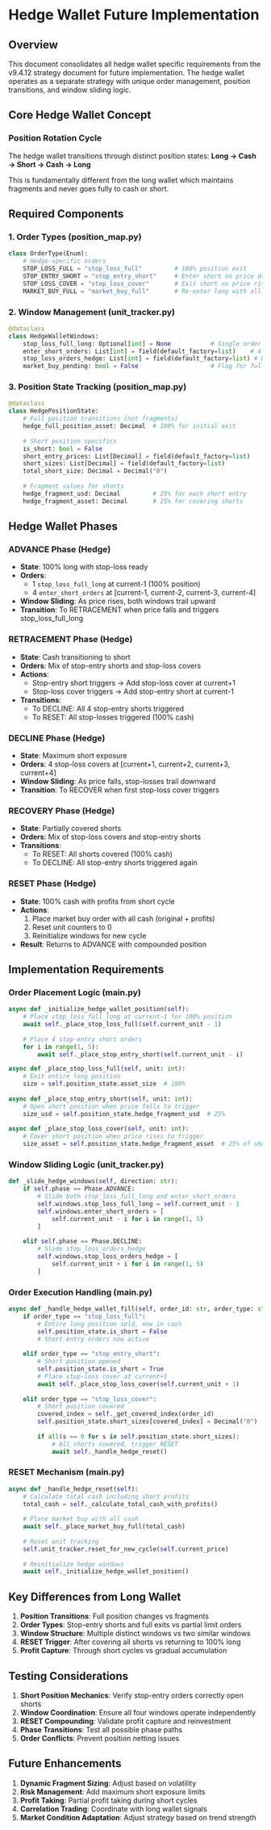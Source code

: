 # Hedge Wallet Future Implementation

## Overview
This document consolidates all hedge wallet specific requirements from the v9.4.12 strategy document for future implementation. The hedge wallet operates as a separate strategy with unique order management, position transitions, and window sliding logic.

## Core Hedge Wallet Concept

### Position Rotation Cycle
The hedge wallet transitions through distinct position states:
**Long → Cash → Short → Cash → Long**

This is fundamentally different from the long wallet which maintains fragments and never goes fully to cash or short.

## Required Components

### 1. Order Types (position_map.py)
```python
class OrderType(Enum):
    # Hedge-specific orders
    STOP_LOSS_FULL = "stop_loss_full"         # 100% position exit
    STOP_ENTRY_SHORT = "stop_entry_short"     # Enter short on price drop
    STOP_LOSS_COVER = "stop_loss_cover"       # Exit short on price rise
    MARKET_BUY_FULL = "market_buy_full"       # Re-enter long with all cash
```

### 2. Window Management (unit_tracker.py)
```python
@dataclass
class HedgeWalletWindows:
    stop_loss_full_long: Optional[int] = None           # Single order at current-1
    enter_short_orders: List[int] = field(default_factory=list)    # 4 stop-entry shorts
    stop_loss_orders_hedge: List[int] = field(default_factory=list) # Dynamic stops for shorts
    market_buy_pending: bool = False                    # Flag for full long re-entry
```

### 3. Position State Tracking (position_map.py)
```python
@dataclass
class HedgePositionState:
    # Full position transitions (not fragments)
    hedge_full_position_asset: Decimal  # 100% for initial exit
    
    # Short position specifics
    is_short: bool = False
    short_entry_prices: List[Decimal] = field(default_factory=list)
    short_sizes: List[Decimal] = field(default_factory=list)
    total_short_size: Decimal = Decimal("0")
    
    # Fragment values for shorts
    hedge_fragment_usd: Decimal         # 25% for each short entry
    hedge_fragment_asset: Decimal       # 25% for covering shorts
```

## Hedge Wallet Phases

### ADVANCE Phase (Hedge)
- **State**: 100% long with stop-loss ready
- **Orders**: 
  - 1 `stop_loss_full_long` at current-1 (100% position)
  - 4 `enter_short_orders` at [current-1, current-2, current-3, current-4]
- **Window Sliding**: As price rises, both windows trail upward
- **Transition**: To RETRACEMENT when price falls and triggers stop_loss_full_long

### RETRACEMENT Phase (Hedge)
- **State**: Cash transitioning to short
- **Orders**: Mix of stop-entry shorts and stop-loss covers
- **Actions**:
  - Stop-entry short triggers → Add stop-loss cover at current+1
  - Stop-loss cover triggers → Add stop-entry short at current-1
- **Transitions**:
  - To DECLINE: All 4 stop-entry shorts triggered
  - To RESET: All stop-losses triggered (100% cash)

### DECLINE Phase (Hedge)
- **State**: Maximum short exposure
- **Orders**: 4 stop-loss covers at [current+1, current+2, current+3, current+4]
- **Window Sliding**: As price falls, stop-losses trail downward
- **Transition**: To RECOVER when first stop-loss cover triggers

### RECOVERY Phase (Hedge)
- **State**: Partially covered shorts
- **Orders**: Mix of stop-loss covers and stop-entry shorts
- **Transitions**:
  - To RESET: All shorts covered (100% cash)
  - To DECLINE: All stop-entry shorts triggered again

### RESET Phase (Hedge)
- **State**: 100% cash with profits from short cycle
- **Actions**:
  1. Place market buy order with all cash (original + profits)
  2. Reset unit counters to 0
  3. Reinitialize windows for new cycle
- **Result**: Returns to ADVANCE with compounded position

## Implementation Requirements

### Order Placement Logic (main.py)
```python
async def _initialize_hedge_wallet_position(self):
    # Place stop_loss_full_long at current-1 for 100% position
    await self._place_stop_loss_full(self.current_unit - 1)
    
    # Place 4 stop-entry short orders
    for i in range(1, 5):
        await self._place_stop_entry_short(self.current_unit - i)

async def _place_stop_loss_full(self, unit: int):
    # Exit entire long position
    size = self.position_state.asset_size  # 100%
    
async def _place_stop_entry_short(self, unit: int):
    # Open short position when price falls to trigger
    size_usd = self.position_state.hedge_fragment_usd  # 25%
    
async def _place_stop_loss_cover(self, unit: int):
    # Cover short position when price rises to trigger
    size_asset = self.position_state.hedge_fragment_asset  # 25% of short
```

### Window Sliding Logic (unit_tracker.py)
```python
def _slide_hedge_windows(self, direction: str):
    if self.phase == Phase.ADVANCE:
        # Slide both stop_loss_full_long and enter_short_orders
        self.windows.stop_loss_full_long = self.current_unit - 1
        self.windows.enter_short_orders = [
            self.current_unit - i for i in range(1, 5)
        ]
    
    elif self.phase == Phase.DECLINE:
        # Slide stop_loss_orders_hedge
        self.windows.stop_loss_orders_hedge = [
            self.current_unit + i for i in range(1, 5)
        ]
```

### Order Execution Handling (main.py)
```python
async def _handle_hedge_wallet_fill(self, order_id: str, order_type: str):
    if order_type == "stop_loss_full":
        # Entire long position sold, now in cash
        self.position_state.is_short = False
        # Short entry orders now active
        
    elif order_type == "stop_entry_short":
        # Short position opened
        self.position_state.is_short = True
        # Place stop-loss cover at current+1
        await self._place_stop_loss_cover(self.current_unit + 1)
        
    elif order_type == "stop_loss_cover":
        # Short position covered
        covered_index = self._get_covered_index(order_id)
        self.position_state.short_sizes[covered_index] = Decimal("0")
        
        if all(s == 0 for s in self.position_state.short_sizes):
            # All shorts covered, trigger RESET
            await self._handle_hedge_reset()
```

### RESET Mechanism (main.py)
```python
async def _handle_hedge_reset(self):
    # Calculate total cash including short profits
    total_cash = self._calculate_total_cash_with_profits()
    
    # Place market buy with all cash
    await self._place_market_buy_full(total_cash)
    
    # Reset unit tracking
    self.unit_tracker.reset_for_new_cycle(self.current_price)
    
    # Reinitialize hedge windows
    await self._initialize_hedge_wallet_position()
```

## Key Differences from Long Wallet

1. **Position Transitions**: Full position changes vs fragments
2. **Order Types**: Stop-entry shorts and full exits vs partial limit orders
3. **Window Structure**: Multiple distinct windows vs two similar windows
4. **RESET Trigger**: After covering all shorts vs returning to 100% long
5. **Profit Capture**: Through short cycles vs gradual accumulation

## Testing Considerations

1. **Short Position Mechanics**: Verify stop-entry orders correctly open shorts
2. **Window Coordination**: Ensure all four windows operate independently
3. **RESET Compounding**: Validate profit capture and reinvestment
4. **Phase Transitions**: Test all possible phase paths
5. **Order Conflicts**: Prevent position netting issues

## Future Enhancements

1. **Dynamic Fragment Sizing**: Adjust based on volatility
2. **Risk Management**: Add maximum short exposure limits
3. **Profit Taking**: Partial profit taking during short cycles
4. **Correlation Trading**: Coordinate with long wallet signals
5. **Market Condition Adaptation**: Adjust strategy based on trend strength